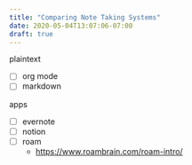 ```yaml
---
title: "Comparing Note Taking Systems"
date: 2020-05-04T13:07:06-07:00
draft: true
---
```


plaintext

- [ ] org mode
- [ ] markdown

apps

- [ ] evernote
- [ ] notion
- [ ] roam
  - https://www.roambrain.com/roam-intro/
